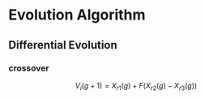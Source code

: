 # Evolution Algorithm

## Differential Evolution

### crossover

$$
V_{i}(g+1)=X_{r 1}(g)+F\left(X_{r 2}(g)-X_{r 3}(g)\right)
$$

###
